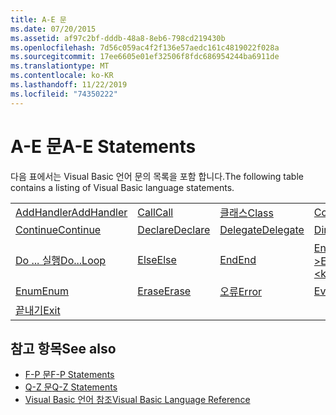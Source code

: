 ```yaml
---
title: A-E 문
ms.date: 07/20/2015
ms.assetid: af97c2bf-dddb-48a8-8eb6-798cd219430b
ms.openlocfilehash: 7d56c059ac4f2f136e57aedc161c4819022f028a
ms.sourcegitcommit: 17ee6605e01ef32506f8fdc686954244ba6911de
ms.translationtype: MT
ms.contentlocale: ko-KR
ms.lasthandoff: 11/22/2019
ms.locfileid: "74350222"
---
```

# <a name="a-e-statements"></a><span data-ttu-id="a91bd-102">A-E 문</span><span class="sxs-lookup"><span data-stu-id="a91bd-102">A-E Statements</span></span>
<span data-ttu-id="a91bd-103">다음 표에서는 Visual Basic 언어 문의 목록을 포함 합니다.</span><span class="sxs-lookup"><span data-stu-id="a91bd-103">The following table contains a listing of Visual Basic language statements.</span></span>  
  
|||||  
|---|---|---|---|  
|[<span data-ttu-id="a91bd-104">AddHandler</span><span class="sxs-lookup"><span data-stu-id="a91bd-104">AddHandler</span></span>](addhandler-statement.md)|[<span data-ttu-id="a91bd-105">Call</span><span class="sxs-lookup"><span data-stu-id="a91bd-105">Call</span></span>](call-statement.md)|[<span data-ttu-id="a91bd-106">클래스</span><span class="sxs-lookup"><span data-stu-id="a91bd-106">Class</span></span>](class-statement.md)|[<span data-ttu-id="a91bd-107">Const</span><span class="sxs-lookup"><span data-stu-id="a91bd-107">Const</span></span>](const-statement.md)|  
|[<span data-ttu-id="a91bd-108">Continue</span><span class="sxs-lookup"><span data-stu-id="a91bd-108">Continue</span></span>](continue-statement.md)|[<span data-ttu-id="a91bd-109">Declare</span><span class="sxs-lookup"><span data-stu-id="a91bd-109">Declare</span></span>](declare-statement.md)|[<span data-ttu-id="a91bd-110">Delegate</span><span class="sxs-lookup"><span data-stu-id="a91bd-110">Delegate</span></span>](delegate-statement.md)|[<span data-ttu-id="a91bd-111">Dim</span><span class="sxs-lookup"><span data-stu-id="a91bd-111">Dim</span></span>](dim-statement.md)|  
|[<span data-ttu-id="a91bd-112">Do ... 실행</span><span class="sxs-lookup"><span data-stu-id="a91bd-112">Do...Loop</span></span>](do-loop-statement.md)|[<span data-ttu-id="a91bd-113">Else</span><span class="sxs-lookup"><span data-stu-id="a91bd-113">Else</span></span>](else-statement.md)|[<span data-ttu-id="a91bd-114">End</span><span class="sxs-lookup"><span data-stu-id="a91bd-114">End</span></span>](end-statement.md)|[<span data-ttu-id="a91bd-115">End \<키워드></span><span class="sxs-lookup"><span data-stu-id="a91bd-115">End \<keyword></span></span>](end-keyword-statement.md)|  
|[<span data-ttu-id="a91bd-116">Enum</span><span class="sxs-lookup"><span data-stu-id="a91bd-116">Enum</span></span>](enum-statement.md)|[<span data-ttu-id="a91bd-117">Erase</span><span class="sxs-lookup"><span data-stu-id="a91bd-117">Erase</span></span>](erase-statement.md)|[<span data-ttu-id="a91bd-118">오류</span><span class="sxs-lookup"><span data-stu-id="a91bd-118">Error</span></span>](error-statement.md)|[<span data-ttu-id="a91bd-119">Event</span><span class="sxs-lookup"><span data-stu-id="a91bd-119">Event</span></span>](event-statement.md)|  
|[<span data-ttu-id="a91bd-120">끝내기</span><span class="sxs-lookup"><span data-stu-id="a91bd-120">Exit</span></span>](exit-statement.md)||||  
  
## <a name="see-also"></a><span data-ttu-id="a91bd-121">참고 항목</span><span class="sxs-lookup"><span data-stu-id="a91bd-121">See also</span></span>

- [<span data-ttu-id="a91bd-122">F-P 문</span><span class="sxs-lookup"><span data-stu-id="a91bd-122">F-P Statements</span></span>](f-p-statements.md)
- [<span data-ttu-id="a91bd-123">Q-Z 문</span><span class="sxs-lookup"><span data-stu-id="a91bd-123">Q-Z Statements</span></span>](q-z-statements.md)
- [<span data-ttu-id="a91bd-124">Visual Basic 언어 참조</span><span class="sxs-lookup"><span data-stu-id="a91bd-124">Visual Basic Language Reference</span></span>](../index.md)
